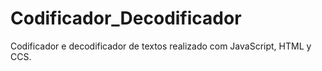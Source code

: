 # Codificador_Decodificador
Codificador e decodificador de textos realizado com JavaScript, HTML y CCS.

